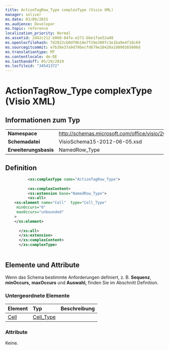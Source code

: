 ```yaml
---
title: ActionTagRow_Type complexType (Visio XML)
manager: soliver
ms.date: 03/09/2015
ms.audience: Developer
ms.topic: reference
localization_priority: Normal
ms.assetid: 2d42c212-b068-84fa-e271-bbe1fae52a48
ms.openlocfilehash: 7d2822cb0df0b18e7f19e380fc3e1ba9e4f10c69
ms.sourcegitcommit: e7b38e37a9d79becfd679e10420a19890165606d
ms.translationtype: MT
ms.contentlocale: de-DE
ms.lasthandoff: 05/29/2019
ms.locfileid: "34541372"
---
```

# <a name="actiontagrow_type-complextype-visio-xml"></a>ActionTagRow_Type complexType (Visio XML)

## <a name="type-information"></a>Informationen zum Typ

|||
|:-----|:-----|
|**Namespace** <br/> |http://schemas.microsoft.com/office/visio/2011/1/core  <br/> |
|**Schemadatei** <br/> |VisioSchema15-2012-06-05.xsd  <br/> |
|**Erweiterungsbasis** <br/> |NamedRow_Type  <br/> |
   
## <a name="definition"></a>Definition

```XML
          <xs:complexType name="ActionTagRow_Type">
          
          <xs:complexContent>
          <xs:extension base="NamedRow_Type">
          <xs:all>
    <xs:element name="Cell"  type="Cell_Type"
     minOccurs="0"
     maxOccurs="unbounded"
    >
    </xs:element>
    
      </xs:all>
      </xs:extension>
      </xs:complexContent>
      </xs:complexType>
      
```

## <a name="elements-and-attributes"></a>Elemente und Attribute

Wenn das Schema bestimmte Anforderungen definiert, z. B. **Sequenz**, **minOccurs,** **maxOccurs** und **Auswahl,** finden Sie im Abschnitt Definition. 
  
### <a name="child-elements"></a>Untergeordnete Elemente

|**Element**|**Typ**|**Beschreibung**|
|:-----|:-----|:-----|
|[Cell](cell-element-action-tag-sectionvisio-xml.md) <br/> |[Cell_Type](cell_type-complextypevisio-xml.md) <br/> ||
   
### <a name="attributes"></a>Attribute

Keine.
  


